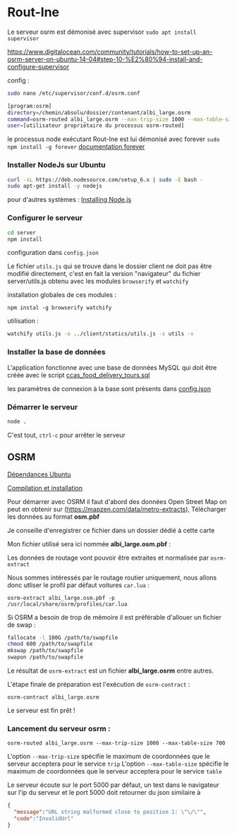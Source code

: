 # Rout-Ine

Le serveur osrm est démonisé avec supervisor `sudo apt install supervisor`

https://www.digitalocean.com/community/tutorials/how-to-set-up-an-osrm-server-on-ubuntu-14-04#step-10-%E2%80%94-install-and-configure-supervisor

config :
```bash
sudo nano /etc/supervisor/conf.d/osrm.conf

[program:osrm]
directory=/chemin/absolu/dossier/contenant/albi_large.osrm
command=osrm-routed albi_large.osrm --max-trip-size 1000 --max-table-size 700
user=[utilisateur propriétaire du processus osrm-routed]
```

le processus node exécutant Rout-Ine est lui démonisé avec forever `sudo npm install -g forever`
[documentation forever](https://github.com/foreverjs/forever)

### Installer NodeJs sur Ubuntu

```bash
curl -sL https://deb.nodesource.com/setup_6.x | sudo -E bash -
sudo apt-get install -y nodejs
```
pour d'autres systèmes : [Installing Node.js](https://nodejs.org/en/download/package-manager/#installing-node-js-via-package-manager)

### Configurer le serveur

```bash
cd server
npm install
```
configuration dans `config.json`

Le fichier `utils.js` qui se trouve dans le dossier client ne doit pas être modifié directement, c'est en fait la version "navigateur" du fichier server/utils.js obtenu avec les modules `browserify` et `watchify`

installation globales de ces modules :

`npm instal -g browserify watchify`

utilisation :

```bash
watchify utils.js -o ../client/statics/utils.js -s utils -v
```

### Installer la base de données

L'application fonctionne avec une base de données MySQL qui doit être créée avec le script [ccas_food_delivery_tours.sql](https://github.com/AdrienJarretier/Rout-Ine/blob/master/ccas_food_delivery_tours.sql)

les paramètres de connexion à la base sont présents dans [config.json](https://github.com/AdrienJarretier/Rout-Ine/blob/master/server/config.json)

### Démarrer le serveur
```bash
node .
```

C'est tout, `ctrl-c` pour arrêter le serveur


## OSRM

[Dépendances Ubuntu](https://github.com/Project-OSRM/osrm-backend/wiki/Building-on-Ubuntu#ubuntu-1604)

[Compilation et installation](https://github.com/Project-OSRM/osrm-backend/wiki/Building-OSRM#general-build-instructions-from-source)

Pour démarrer avec OSRM il faut d'abord des données Open Street Map
on peut en obtenir sur (https://mapzen.com/data/metro-extracts),
Télécharger les données au format **osm.pbf**

Je conseille d'enregistrer ce fichier dans un dossier dédié à cette carte

Mon fichier utilisé sera ici nommée **albi_large.osm.pbf** :

Les données de routage vont pouvoir être extraites et normalisée par `osrm-extract`

Nous sommes intéressés par le routage routier uniquement, nous allons donc utliser le profil par défaut voitures `car.lua` :

`osrm-extract albi_large.osm.pbf -p /usr/local/share/osrm/profiles/car.lua`

Si OSRM a besoin de trop de mémoire il est préférable d'allouer un fichier de swap :

```bash
fallocate -l 100G /path/to/swapfile
chmod 600 /path/to/swapfile
mkswap /path/to/swapfile
swapon /path/to/swapfile
```

Le résultat de `osrm-extract` est un fichier **albi_large.osrm** entre autres.

L'étape finale de préparation est l'exécution de `osrm-contract` :

`osrm-contract albi_large.osrm`

Le serveur est fin prêt !

### Lancement du serveur osrm :

`osrm-routed albi_large.osrm --max-trip-size 1000 --max-table-size 700`

L'option `--max-trip-size` spécifie le maximum de coordonnées que le serveur acceptera pour le service `trip`
L'option `--max-table-size` spécifie le maximum de coordonnées que le serveur acceptera pour le service `table`

Le serveur écoute sur le port 5000 par défaut, un test dans le navigateur sur l'ip du serveur et le port 5000 doit retourner du json similaire à

```json
{
  "message":"URL string malformed close to position 1: \"\/\"",
  "code":"InvalidUrl"
}
```
















